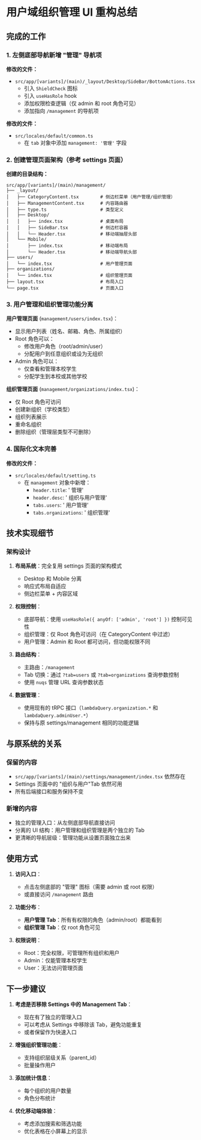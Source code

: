 # 用户域组织管理 UI 重构总结

## 完成的工作

### 1. 左侧底部导航新增 "管理" 导航项

**修改的文件：**

- `src/app/[variants]/(main)/_layout/Desktop/SideBar/BottomActions.tsx`
  - 引入 `ShieldCheck` 图标
  - 引入 `useHasRole` hook
  - 添加权限检查逻辑（仅 admin 和 root 角色可见）
  - 添加指向 `/management` 的导航项

**修改的文件：**

- `src/locales/default/common.ts`
  - 在 `tab` 对象中添加 `management: '管理'` 字段

### 2. 创建管理页面架构（参考 settings 页面）

**创建的目录结构：**

```
src/app/[variants]/(main)/management/
├── _layout/
│   ├── CategoryContent.tsx        # 侧边栏菜单（用户管理/组织管理）
│   ├── ManagementContent.tsx      # 内容路由器
│   ├── type.ts                    # 类型定义
│   ├── Desktop/
│   │   ├── index.tsx              # 桌面布局
│   │   ├── SideBar.tsx            # 侧边栏容器
│   │   └── Header.tsx             # 移动端抽屉头部
│   └── Mobile/
│       ├── index.tsx              # 移动端布局
│       └── Header.tsx             # 移动端导航头部
├── users/
│   └── index.tsx                  # 用户管理页面
├── organizations/
│   └── index.tsx                  # 组织管理页面
├── layout.tsx                     # 布局入口
└── page.tsx                       # 页面入口
```

### 3. 用户管理和组织管理功能分离

**用户管理页面** (`management/users/index.tsx`)：

- 显示用户列表（姓名、邮箱、角色、所属组织）
- Root 角色可以：
  - 修改用户角色（root/admin/user）
  - 分配用户到任意组织或设为无组织
- Admin 角色可以：
  - 仅查看和管理本校学生
  - 分配学生到本校或其他学校

**组织管理页面** (`management/organizations/index.tsx`)：

- 仅 Root 角色可访问
- 创建新组织（学校类型）
- 组织列表展示
- 重命名组织
- 删除组织（管理层类型不可删除）

### 4. 国际化文本完善

**修改的文件：**

- `src/locales/default/setting.ts`
  - 在 `management` 对象中新增：
    - `header.title`: ' 管理'
    - `header.desc`: ' 组织与用户管理'
    - `tabs.users`: ' 用户管理'
    - `tabs.organizations`: ' 组织管理'

## 技术实现细节

### 架构设计

1. **布局系统**：完全复用 settings 页面的架构模式
   - Desktop 和 Mobile 分离
   - 响应式布局自适应
   - 侧边栏菜单 + 内容区域

2. **权限控制**：
   - 底部导航：使用 `useHasRole({ anyOf: ['admin', 'root'] })` 控制可见性
   - 组织管理：仅 Root 角色可访问（在 CategoryContent 中过滤）
   - 用户管理：Admin 和 Root 都可访问，但功能权限不同

3. **路由结构**：
   - 主路由：`/management`
   - Tab 切换：通过 `?tab=users` 或 `?tab=organizations` 查询参数控制
   - 使用 `nuqs` 管理 URL 查询参数状态

4. **数据管理**：
   - 使用现有的 tRPC 接口（`lambdaQuery.organization.*` 和 `lambdaQuery.adminUser.*`）
   - 保持与原 settings/management 相同的功能逻辑

## 与原系统的关系

### 保留的内容

- `src/app/[variants]/(main)/settings/management/index.tsx` 依然存在
- Settings 页面中的 "组织与用户"Tab 依然可用
- 所有后端接口和服务保持不变

### 新增的内容

- 独立的管理入口：从左侧底部导航直接访问
- 分离的 UI 结构：用户管理和组织管理是两个独立的 Tab
- 更清晰的导航层级：管理功能从设置页面独立出来

## 使用方式

1. **访问入口**：
   - 点击左侧底部的 "管理" 图标（需要 admin 或 root 权限）
   - 或直接访问 `/management` 路由

2. **功能分布**：
   - **用户管理 Tab**：所有有权限的角色（admin/root）都能看到
   - **组织管理 Tab**：仅 root 角色可见

3. **权限说明**：
   - Root：完全权限，可管理所有组织和用户
   - Admin：仅能管理本校学生
   - User：无法访问管理页面

## 下一步建议

1. **考虑是否移除 Settings 中的 Management Tab**：
   - 现在有了独立的管理入口
   - 可以考虑从 Settings 中移除该 Tab，避免功能重复
   - 或者保留作为快速入口

2. **增强组织管理功能**：
   - 支持组织层级关系（parent_id）
   - 批量操作用户

3. **添加统计信息**：
   - 每个组织的用户数量
   - 角色分布统计

4. **优化移动端体验**：
   - 考虑添加搜索和筛选功能
   - 优化表格在小屏幕上的显示
